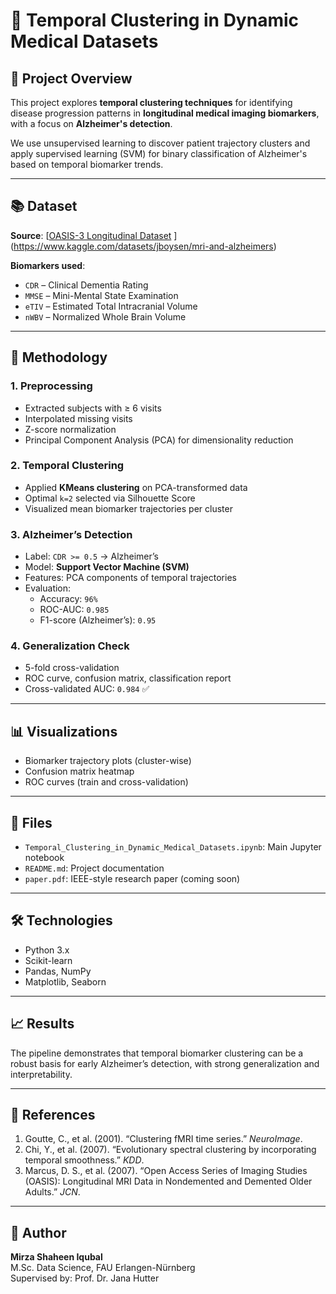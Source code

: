 # 🧠 Temporal Clustering in Dynamic Medical Datasets

## 📌 Project Overview
This project explores **temporal clustering techniques** for identifying disease progression patterns in **longitudinal medical imaging biomarkers**, with a focus on **Alzheimer's detection**.

We use unsupervised learning to discover patient trajectory clusters and apply supervised learning (SVM) for binary classification of Alzheimer's based on temporal biomarker trends.

---

## 📚 Dataset

**Source**: [[OASIS-3 Longitudinal Dataset]([https://www.kaggle.com/datasets/jboysen/mri-and-alzheimers])
](https://www.kaggle.com/datasets/jboysen/mri-and-alzheimers)

**Biomarkers used**:
- `CDR` – Clinical Dementia Rating
- `MMSE` – Mini-Mental State Examination
- `eTIV` – Estimated Total Intracranial Volume
- `nWBV` – Normalized Whole Brain Volume

---

## 🧪 Methodology

### 1. **Preprocessing**
- Extracted subjects with ≥ 6 visits
- Interpolated missing visits
- Z-score normalization
- Principal Component Analysis (PCA) for dimensionality reduction

### 2. **Temporal Clustering**
- Applied **KMeans clustering** on PCA-transformed data
- Optimal `k=2` selected via Silhouette Score
- Visualized mean biomarker trajectories per cluster

### 3. **Alzheimer’s Detection**
- Label: `CDR >= 0.5` → Alzheimer’s
- Model: **Support Vector Machine (SVM)**
- Features: PCA components of temporal trajectories
- Evaluation:
  - Accuracy: `96%`
  - ROC-AUC: `0.985`
  - F1-score (Alzheimer’s): `0.95`

### 4. **Generalization Check**
- 5-fold cross-validation
- ROC curve, confusion matrix, classification report
- Cross-validated AUC: `0.984` ✅

---

## 📊 Visualizations
- Biomarker trajectory plots (cluster-wise)
- Confusion matrix heatmap
- ROC curves (train and cross-validation)

---

## 📁 Files
- `Temporal_Clustering_in_Dynamic_Medical_Datasets.ipynb`: Main Jupyter notebook
- `README.md`: Project documentation
- `paper.pdf`: IEEE-style research paper (coming soon)

---

## 🛠️ Technologies
- Python 3.x
- Scikit-learn
- Pandas, NumPy
- Matplotlib, Seaborn

---

## 📈 Results
The pipeline demonstrates that temporal biomarker clustering can be a robust basis for early Alzheimer’s detection, with strong generalization and interpretability.

---

## 📃 References

1. Goutte, C., et al. (2001). “Clustering fMRI time series.” *NeuroImage*.
2. Chi, Y., et al. (2007). “Evolutionary spectral clustering by incorporating temporal smoothness.” *KDD*.
3. Marcus, D. S., et al. (2007). “Open Access Series of Imaging Studies (OASIS): Longitudinal MRI Data in Nondemented and Demented Older Adults.” *JCN*.

---

## 👤 Author

**Mirza Shaheen Iqubal**  
M.Sc. Data Science, FAU Erlangen-Nürnberg  
Supervised by: Prof. Dr. Jana Hutter
